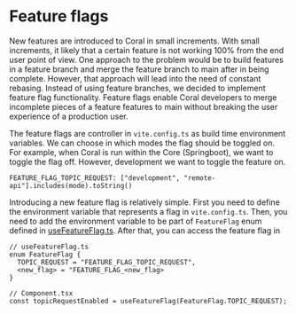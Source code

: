 # Feature flags

New features are introduced to Coral in small increments. With small increments, it likely that a certain feature is not working 100% from the end user point of view. One approach to the problem would be to build features in a feature branch and merge the feature branch to main after in being complete. However, that approach will lead into the need of constant rebasing. Instead of using feature branches, we decided to implement feature flag functionality. Feature flags enable Coral developers to merge incomplete pieces of a feature features to main without breaking the user experience of a production user.

The feature flags are controller in `vite.config.ts` as build time environment variables. We can choose in which modes the flag should be toggled on. For example, when Coral is run within the Core (Springboot), we want to toggle the flag off. However, development we want to toggle the feature on.

```
FEATURE_FLAG_TOPIC_REQUEST: ["development", "remote-api"].includes(mode).toString()
```

Introducing a new feature flag is relatively simple. First you need to define the environment variable that represents a flag in `vite.config.ts`. Then, you need to add the environment variable to be part of `FeatureFlag` enum defined in [useFeatureFlag.ts](../src/app/hooks/useFeatureFlag.ts). After that, you can access the feature flag in 

```
// useFeatureFlag.ts
enum FeatureFlag {
  TOPIC_REQUEST = "FEATURE_FLAG_TOPIC_REQUEST",
  <new_flag> = "FEATURE_FLAG_<new_flag>
}
```

```
// Component.tsx
const topicRequestEnabled = useFeatureFlag(FeatureFlag.TOPIC_REQUEST);
```